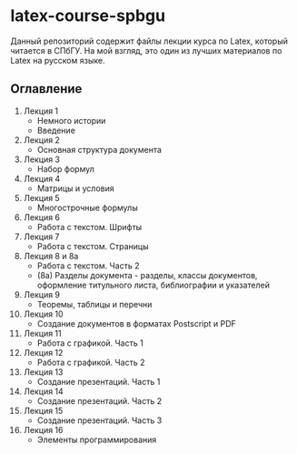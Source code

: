 # latex-course-spbgu
Данный репозиторий содержит файлы лекции курса по Latex, который читается в СПбГУ. На мой взгляд, это один из лучших материалов по Latex на русском языке. 

## Оглавление 
1. Лекция 1
    * Немного истории
    * Введение
2. Лекция 2
    * Основная структура документа
3. Лекция 3
    * Набор формул
4. Лекция 4
    * Матрицы и условия
5. Лекция 5
    * Многострочные формулы
6. Лекция 6
    * Работа с текстом. Шрифты
7. Лекция 7
    * Работа с текстом. Страницы
8. Лекция 8 и 8а
    * Работа с текстом. Часть 2
    * (8а) Разделы документа - разделы, классы документов, оформление титульного листа, библиографии и указателей
9. Лекция 9
    * Теоремы, таблицы и перечни
10. Лекция 10
    * Создание документов в форматах Postscript и PDF
11. Лекция 11
    * Работа с графикой. Часть 1
12. Лекция 12
    * Работа с графикой. Часть 2
13. Лекция 13
    * Создание презентаций. Часть 1
14. Лекция 14
    * Создание презентаций. Часть 2
15. Лекция 15
    * Создание презентаций. Часть 3
16. Лекция 16
    * Элементы программирования